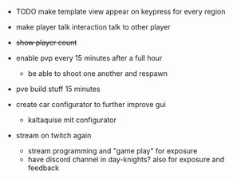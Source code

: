 * TODO make template view appear on keypress for every region

* make player talk interaction talk to other player
* <del>show player count</del>

* enable pvp every 15 minutes after a full hour
    * be able to shoot one another and respawn 
* pve build stuff 15 minutes

* create car configurator to further improve gui
    * kaltaquise mit configurator

* stream on twitch again

    * stream programming and "game play" for exposure
    * have discord channel in day-knights? also for exposure and feedback